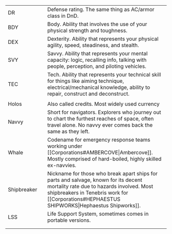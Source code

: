 

|             |     |                                                                                                                                                                                                                                  |
| ----------- | --- | -------------------------------------------------------------------------------------------------------------------------------------------------------------------------------------------------------------------------------- |
| DR          |     | Defense rating. The same thing as AC/armor class in DnD.                                                                                                                                                                         |
| BDY         |     | Body. Ability that involves the use of your physical strength and toughness.                                                                                                                                                     |
| DEX         |     | Dexterity. Ability that represents your physical agility, speed, steadiness, and stealth.                                                                                                                                        |
| SVY         |     | Savvy. Ability that represents your mental capacity: logic, recalling info, talking with people, perception, and piloting vehicles.                                                                                              |
| TEC         |     | Tech. Ability that represents your technical skill for things like aiming technique, electrical/mechanical knowledge, ability to repair, construct and deconstruct.                                                              |
|             |     |                                                                                                                                                                                                                                  |
| Holos       |     | Also called credits. Most widely used currency                                                                                                                                                                                   |
| Navvy       |     | Short for navigators. Explorers who journey out to chart the furthest reaches of space, often travel alone. No navvy ever comes back the same as they left.                                                                      |
| Whale       |     | Codename for emergency response teams working under [[Corporations#AMBERCOVE\|Ambercove]]. Mostly comprised of hard-boiled, highly skilled ex-navvies.                                                                           |
| Shipbreaker |     | Nickname for those who break apart ships for parts and salvage, known for its decent mortality rate due to hazards involved. Most shipbreakers in Tenebris work for [[Corporations#HEPHAESTUS SHIPWORKS\|Hephaestus Shipworks]]. |
| LSS         |     | Life Support System, sometimes comes in portable versions.                                                                                                                                                                       |
|             |     |                                                                                                                                                                                                                                  |
|             |     |                                                                                                                                                                                                                                  |


